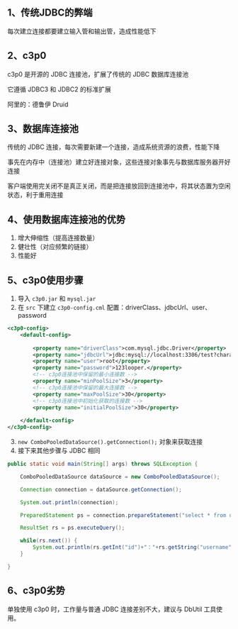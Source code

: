 ## 1、传统JDBC的弊端

每次建立连接都要建立输入管和输出管，造成性能低下



## 2、c3p0

c3p0 是开源的 JDBC 连接池，扩展了传统的 JDBC 数据库连接池

它遵循 JDBC3 和 JDBC2 的标准扩展

阿里的：德鲁伊 Druid



## 3、数据库连接池

传统的 JDBC 连接，每次需要新建一个连接，造成系统资源的浪费，性能下降

事先在内存中（连接池）建立好连接对象，这些连接对象事先与数据库服务器开好连接

客户端使用完关闭不是真正关闭，而是把连接放回到连接池中，将其状态置为空闲状态，利于重用连接



## 4、使用数据库连接池的优势

1. 增大伸缩性（提高连接数量）
2. 健壮性（对应频繁的链接）
3. 性能好



## 5、c3p0使用步骤

1. 导入 `c3p0.jar`  和 `mysql.jar`
2. 在 `src` 下建立 `c3p0-config.cml` 配置：driverClass、jdbcUrl、user、password

~~~xml
<c3p0-config>
	<default-config>
	
		<property name="driverClass">com.mysql.jdbc.Driver</property>
     	<property name="jdbcUrl">jdbc:mysql://localhost:3306/test?characterEncoding=UTF-8</property>
     	<property name="user">root</property>
     	<property name="password">123looper.</property>
     	<!-- c3p0连接池中保留的最小连接数 -->
     	<property name="minPoolSize">3</property>
     	<!-- c3p0连接池中保留的最大连接数 -->
     	<property name="maxPoolSize">30</property>
     	<!-- c3p0连接池中初始化获取的连接数 -->
     	<property name="initialPoolSize">30</property>
     	
	</default-config>
</c3p0-config>
~~~

3. `new ComboPooledDataSource().getConnection();` 对象来获取连接
4. 接下来其他步骤与 JDBC 相同

~~~java
public static void main(String[] args) throws SQLException {

    ComboPooledDataSource dataSource = new ComboPooledDataSource();

    Connection connection = dataSource.getConnection();

    System.out.println(connection);

    PreparedStatement ps = connection.prepareStatement("select * from user");

    ResultSet rs = ps.executeQuery();

    while(rs.next()) {
        System.out.println(rs.getInt("id")+"："+rs.getString("username"));
    }

}
~~~



## 6、c3p0劣势

单独使用 c3p0 时，工作量与普通 JDBC 连接差别不大，建议与 DbUtil 工具使用。
